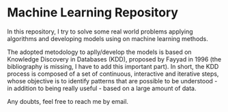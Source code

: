 # Machine Learning Repository

In this repository, I try to solve some real world problems applying algorithms and developing models using on machine learning methods.

The adopted metodology to aplly/develop the models is based on Knowledge Discovery in Databases (KDD), proposed by Fayyad in 1996 (the bibliography is missing, I have to add this important part). In short, the KDD process is composed of a set of continuous, interactive and iterative steps, whose objective is to identify patterns that are possible to be understood - in addition to being really useful - based on a large amount of data.

Any doubts, feel free to reach me by email.
